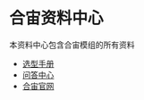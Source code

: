 # 合宙资料中心

本资料中心包含合宙模组的所有资料

- [选型手册](./product_manual/index.md)
- [问答中心](https://chat.openluat.com/)
- [合宙官网](https://www.openluat.com/)

<script>
var tmp = window.location.pathname.split("/").filter(part => part.length > 0);
console.log(tmp)
var redirectUrl = 'product_manual/';
if (tmp.length == 0 || (tmp.length == 2 && window.location.pathname.endsWith("/"))) {
    // 如果符合，跳转到指定URL
    window.location.href = window.location.pathname + redirectUrl;
}
// 检查当前页面是否是首页
var path = window.location.pathname
</script>
